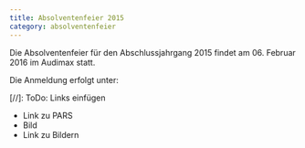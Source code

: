 ```yaml
---
title: Absolventenfeier 2015
category: absolventenfeier
---
```

Die Absolventenfeier für den Abschlussjahrgang 2015 findet am 06. Februar 2016 im Audimax statt.

Die Anmeldung erfolgt unter:

[//]: ToDo: Links einfügen
- Link zu PARS
- Bild
- Link zu Bildern
